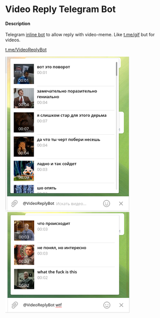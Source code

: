 # Video Reply Telegram Bot

#### Description

Telegram [inline bot](https://core.telegram.org/bots/inline) to allow reply with video-meme.
Like [t.me/gif](https://t.me/gif) but for videos.  

[t.me/VideoReplyBot](https://t.me/VideoReplyBot)

![](img1.png)
![](img2.png)
